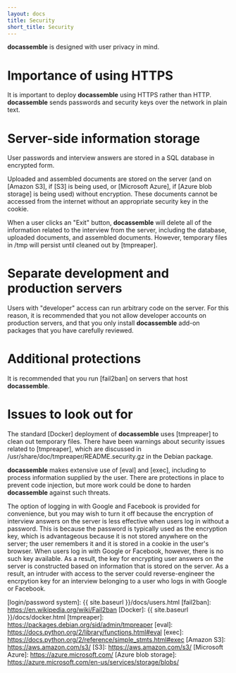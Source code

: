 ```yaml
---
layout: docs
title: Security
short_title: Security
---
```


**docassemble** is designed with user privacy in mind.

# Importance of using HTTPS

It is important to deploy **docassemble** using HTTPS rather than
HTTP.  **docassemble** sends passwords and security keys over the
network in plain text.

# <a name="server_encryption"></a>Server-side information storage

User passwords and interview answers are stored in a SQL database in
encrypted form.

Uploaded and assembled documents are stored on the server (and on
[Amazon S3], if [S3] is being used, or [Microsoft Azure], if
[Azure blob storage] is being used) without encryption.  These
documents cannot be accessed from the internet without an appropriate
security key in the cookie.

When a user clicks an "Exit" button, **docassemble** will delete all of
the information related to the interview from the server, including
the database, uploaded documents, and assembled documents.  However,
temporary files in /tmp will persist until cleaned out by [tmpreaper].

# Separate development and production servers

Users with "developer" access can run arbitrary code on the server.
For this reason, it is recommended that you not allow developer
accounts on production servers, and that you only install
**docassemble** add-on packages that you have carefully reviewed.

# Additional protections

It is recommended that you run [fail2ban] on servers that host
**docassemble**.

# Issues to look out for

The standard [Docker] deployment of **docassemble** uses [tmpreaper]
to clean out temporary files.  There have been warnings about security
issues related to [tmpreaper], which are discussed in
/usr/share/doc/tmpreaper/README.security.gz in the Debian package.

**docassemble** makes extensive use of [eval] and [exec], including to
process information supplied by the user.  There are protections in
place to prevent code injection, but more work could be done to harden
**docassemble** against such threats.

The option of logging in with Google and Facebook is provided for
convenience, but you may wish to turn it off because the encryption of
interview answers on the server is less effective when users log in
without a password.  This is because the password is typically used as
the encryption key, which is advantageous because it is not stored
anywhere on the server; the user remembers it and it is stored in a
cookie in the user's browser.  When users log in with Google or
Facebook, however, there is no such key available.  As a result, the
key for encrypting user answers on the server is constructed based on
information that is stored on the server.  As a result, an intruder
with access to the server could reverse-engineer the encrpytion key
for an interview belonging to a user who logs in with Google or Facebook.

[login/password system]: {{ site.baseurl }}/docs/users.html
[fail2ban]: https://en.wikipedia.org/wiki/Fail2ban
[Docker]: {{ site.baseurl }}/docs/docker.html
[tmpreaper]: https://packages.debian.org/sid/admin/tmpreaper
[eval]: https://docs.python.org/2/library/functions.html#eval
[exec]: https://docs.python.org/2/reference/simple_stmts.html#exec
[Amazon S3]: https://aws.amazon.com/s3/
[S3]: https://aws.amazon.com/s3/
[Microsoft Azure]: https://azure.microsoft.com/
[Azure blob storage]: https://azure.microsoft.com/en-us/services/storage/blobs/
